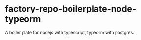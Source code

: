 # factory-repo-boilerplate-node-typeorm
A boiler plate for nodejs with typescript, typeorm with postgres.
